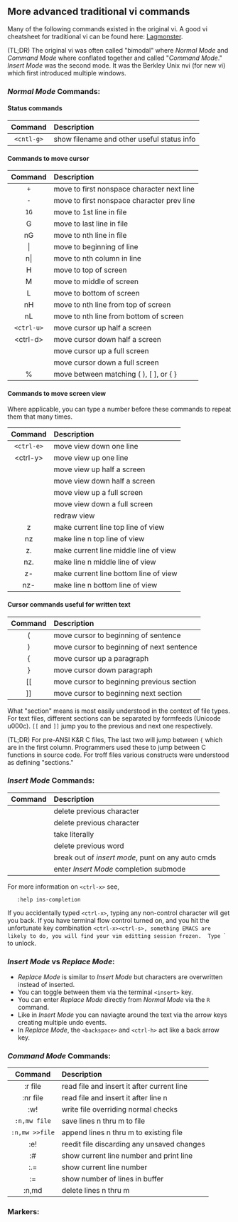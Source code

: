 ## More advanced traditional vi commands
Many of the following commands existed in the original vi.
A good vi cheatsheet for traditional vi can be found here: 
[Lagmonster](http://www.lagmonster.org/docs/vi2.html).

(TL;DR) The original vi was often called "bimodal" where
_Normal Mode_ and _Command Mode_ where conflated together
and called "_Command Mode_."  _Insert Mode_ was the second
mode.  It was the Berkley Unix nvi (for new vi) which first
introduced multiple windows.

### _Normal Mode_ Commands:
#### Status commands
| Command  | Description                                |
|:----------:|:------------------------------------------ |
| `<cntl-g>` | show filename and other useful status info |

#### Commands to move cursor
| Command  | Description                                |
|:--------:|:------------------------------------------ |
| `+`      | move to first nonspace character next line |
| `-`      | move to first nonspace character prev line |
| `1G`     | move to 1st line in file                   |
| G        | move to last line in file                  |
| nG       | move to nth line in file                   |
| \|       | move to beginning of line                  |
| n\|      | move to nth column in line                 |
| H        | move to top of screen                      |
| M        | move to middle of screen                   |
| L        | move to bottom of screen                   |
| nH       | move to nth line from top of screen        |
| nL       | move to nth line from bottom of screen     |
| `<ctrl-u>` | move cursor up half a screen               |
| \<ctrl-d\> | move cursor down half a screen             |
| <ctrl-b> | move cursor up a full screen               |
| <ctrl-f> | move cursor down a full screen             |
| %        | move between matching ( ), [ ], or { }     |

#### Commands to move screen view
Where applicable, you can type a number before these commands
to repeat them that many times.

| Command  | Description                                |
|:--------:|:------------------------------------------ |
| `<ctrl-e>` | move view down one line                    |
| \<ctrl-y\> | move view up one line                      |
| <ctrl-u> | move view up half a screen                 |
| <ctrl-d> | move view down half a screen               |
| <ctrl-b> | move view up a full screen                 |
| <ctrl-f> | move view down a full screen               |
| <ctrl-l> | redraw view                                |
| z<ret>   | make current line top line of view         |
| nz<ret>  | make line n top line of view               |
| z.       | make current line middle line of view      |
| nz.      | make line n middle line of view            |
| z-       | make current line bottom line of view      |
| nz-      | make line n bottom line of view            |

#### Cursor commands useful for written text
| Command | Description                                 |
|:-------:|:------------------------------------------- |
| (       | move cursor to beginning of sentence        |
| )       | move cursor to beginning of next sentence   |
| {       | move cursor up a paragraph                  |
| }       | move cursor down paragraph                  |
| [[      | move cursor to beginning previous section   |
| ]]      | move cursor to beginning next section       |

What "section" means is most easily understood in the
context of file types.  For text files, different sections
can be separated by formfeeds (Unicode u000c).  `[[` and `]]`
jump you to the previous and next one respectively.

(TL;DR) For pre-ANSI K&R C files, The last two will jump
between `{` which are in the first column.  Programmers
used these to jump between C functions in source code.
For troff files various constructs were understood as
defining "sections."

### _Insert Mode_ Commands:
| Command       | Description                                       |
|:-------------:|:------------------------------------------------- |
| <ctrl-h>      | delete previous character                         |
| <backspace>   | delete previous character                         |
| <ctrl-v><chr> | take <chr> literally                              |
| <ctrl-w>      | delete previous word                              |
| <ctrl-c>      | break out of _insert mode_, punt on any auto cmds |
| <ctrl-x>      | enter _Insert Mode_ completion submode            |

For more information on `<ctrl-x>` see,
```
   :help ins-completion
```
If you accidentally typed `<ctrl-x>`, typing any non-control character will
get you back.  If you have terminal flow control turned on, and you hit
the unfortunate key combination `<ctrl-x><ctrl-s>, something EMACS are
likely to do, you will find your vim editting session frozen.  Type
`<ctrl-q>` to unlock.

### _Insert Mode_ vs _Replace Mode_:
* _Replace Mode_ is similar to _Insert Mode_ but
  characters are overwritten instead of inserted.
* You can toggle between them via the terminal
  `<insert>` key. 
* You can enter _Replace Mode_ directly from _Normal Mode_
  via the `R` command.
* Like in _Insert Mode_ you can naviagte around the text
  via the arrow keys creating multiple undo events.
* In _Replace Mode_, the `<backspace>` and `<ctrl-h>` act
  like a back arrow key.

### _Command Mode_ Commands:
| Command       | Description                                       |
|:-------------:|:------------------------------------------------- |
| :r file       | read file and insert it after current line        |
| :nr file      | read file and insert it after line n              |
| :w!           | write file overriding normal checks               |
| `:n,mw file`    | save lines n thru m to file                       |`
| `:n,mw >>file`  | append lines n thru m to existing file            |`
| :e!           | reedit file discarding any unsaved changes        |
| :#            | show current line number and print line           |
| :.=           | show current line number                          |
| :=            | show number of lines in buffer                    |
| :n,md         | delete lines n thru m

### Markers:


